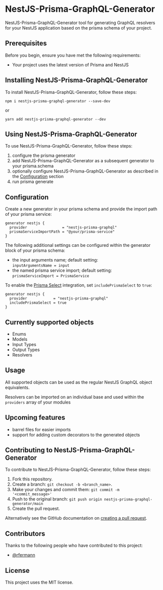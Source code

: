 # NestJS-Prisma-GraphQL-Generator

NestJS-Prisma-GraphQL-Generator tool for generating GraphQL resolvers for your NestJS application based on the prisma schema of your project.

## Prerequisites

Before you begin, ensure you have met the following requirements:

<!--- These are just example requirements. Add, duplicate or remove as required --->

- Your project uses the latest version of Prisma and NestJS

## Installing NestJS-Prisma-GraphQL-Generator

To install NestJS-Prisma-GraphQL-Generator, follow these steps:

```
npm i nestjs-prisma-graphql-generator --save-dev
```

or

```
yarn add nestjs-prisma-graphql-generator --dev
```

## Using NestJS-Prisma-GraphQL-Generator

To use NestJS-Prisma-GraphQL-Generator, follow these steps:

1. configure the prisma generator
2. add NestJS-Prisma-GraphQL-Generator as a subsequent generator to your prisma.schema
3. optionally configure NestJS-Prisma-GraphQL-Generator as described in the [Configuration](#configuration) section
4. run prisma generate

## Configuration

Create a new generator in your prisma schema and provide the import path of your prisma service:

```
generator nestjs {
  provider                = "nestjs-prisma-graphql"
  prismaServiceImportPath = "@your/prisma-service"
}
```

The following additional settings can be configured within the generator block of your prisma schema:

- the input arguments name; default setting:  
  `inputArgumentsName = input`
- the named prisma service import; default setting:  
  `prismaServiceImport = PrismaService`

To enable the [Prisma Select](https://paljs.com/plugins/select/) integration, set `includePrismaSelect` to `true`:

```
generator nestjs {
  provider            = "nestjs-prisma-graphql"
  includePrismaSelect = true
}
```

## Currently supported objects

- Enums
- Models
- Input Types
- Output Types
- Resolvers

## Usage

All supported objects can be used as the regular NestJS GraphQL object equivalents.

Resolvers can be imported on an individual base and used within the `providers` array of your modules

## Upcoming features

- barrel files for easier imports
- support for adding custom decorators to the generated objects

## Contributing to NestJS-Prisma-GraphQL-Generator

To contribute to NestJS-Prisma-GraphQL-Generator, follow these steps:

1. Fork this repository.
2. Create a branch: `git checkout -b <branch_name>`.
3. Make your changes and commit them: `git commit -m '<commit_message>'`
4. Push to the original branch: `git push origin nestjs-prisma-graphql-generator/main`
5. Create the pull request.

Alternatively see the GitHub documentation on [creating a pull request](https://help.github.com/en/github/collaborating-with-issues-and-pull-requests/creating-a-pull-request).

## Contributors

Thanks to the following people who have contributed to this project:

- [@rfermann](https://github.com/rfermann)

## License

This project uses the MIT license.
